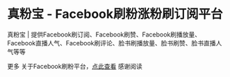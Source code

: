 # 真粉宝 - Facebook刷粉涨粉刷订阅平台

真粉宝 | 提供Facebook刷订阅、Facebook刷赞、Facebook刷播放量、Facebook直播人气、Facebook刷评论、脸书刷播放量、脸书刷赞、脸书直播人气等等

更多 关于Facebook刷粉平台，[点此查看](https://realfans.pro?utm_source=github) 感谢阅读
